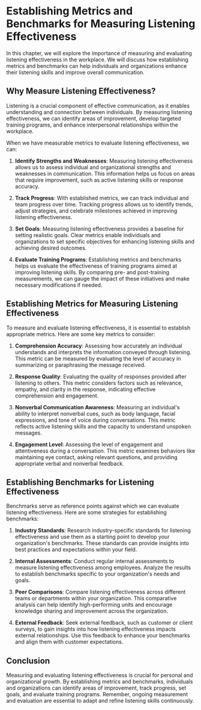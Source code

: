 Establishing Metrics and Benchmarks for Measuring Listening Effectiveness
======================================================================================================================================

In this chapter, we will explore the importance of measuring and evaluating listening effectiveness in the workplace. We will discuss how establishing metrics and benchmarks can help individuals and organizations enhance their listening skills and improve overall communication.

Why Measure Listening Effectiveness?
------------------------------------

Listening is a crucial component of effective communication, as it enables understanding and connection between individuals. By measuring listening effectiveness, we can identify areas of improvement, develop targeted training programs, and enhance interpersonal relationships within the workplace.

When we have measurable metrics to evaluate listening effectiveness, we can:

1. **Identify Strengths and Weaknesses**: Measuring listening effectiveness allows us to assess individual and organizational strengths and weaknesses in communication. This information helps us focus on areas that require improvement, such as active listening skills or response accuracy.

2. **Track Progress**: With established metrics, we can track individual and team progress over time. Tracking progress allows us to identify trends, adjust strategies, and celebrate milestones achieved in improving listening effectiveness.

3. **Set Goals**: Measuring listening effectiveness provides a baseline for setting realistic goals. Clear metrics enable individuals and organizations to set specific objectives for enhancing listening skills and achieving desired outcomes.

4. **Evaluate Training Programs**: Establishing metrics and benchmarks helps us evaluate the effectiveness of training programs aimed at improving listening skills. By comparing pre- and post-training measurements, we can gauge the impact of these initiatives and make necessary modifications if needed.

Establishing Metrics for Measuring Listening Effectiveness
----------------------------------------------------------

To measure and evaluate listening effectiveness, it is essential to establish appropriate metrics. Here are some key metrics to consider:

1. **Comprehension Accuracy**: Assessing how accurately an individual understands and interprets the information conveyed through listening. This metric can be measured by evaluating the level of accuracy in summarizing or paraphrasing the message received.

2. **Response Quality**: Evaluating the quality of responses provided after listening to others. This metric considers factors such as relevance, empathy, and clarity in the response, indicating effective comprehension and engagement.

3. **Nonverbal Communication Awareness**: Measuring an individual's ability to interpret nonverbal cues, such as body language, facial expressions, and tone of voice during conversations. This metric reflects active listening skills and the capacity to understand unspoken messages.

4. **Engagement Level**: Assessing the level of engagement and attentiveness during a conversation. This metric examines behaviors like maintaining eye contact, asking relevant questions, and providing appropriate verbal and nonverbal feedback.

Establishing Benchmarks for Listening Effectiveness
---------------------------------------------------

Benchmarks serve as reference points against which we can evaluate listening effectiveness. Here are some strategies for establishing benchmarks:

1. **Industry Standards**: Research industry-specific standards for listening effectiveness and use them as a starting point to develop your organization's benchmarks. These standards can provide insights into best practices and expectations within your field.

2. **Internal Assessments**: Conduct regular internal assessments to measure listening effectiveness among employees. Analyze the results to establish benchmarks specific to your organization's needs and goals.

3. **Peer Comparisons**: Compare listening effectiveness across different teams or departments within your organization. This comparative analysis can help identify high-performing units and encourage knowledge sharing and improvement across the organization.

4. **External Feedback**: Seek external feedback, such as customer or client surveys, to gain insights into how listening effectiveness impacts external relationships. Use this feedback to enhance your benchmarks and align them with customer expectations.

Conclusion
----------

Measuring and evaluating listening effectiveness is crucial for personal and organizational growth. By establishing metrics and benchmarks, individuals and organizations can identify areas of improvement, track progress, set goals, and evaluate training programs. Remember, ongoing measurement and evaluation are essential to adapt and refine listening skills continuously.
